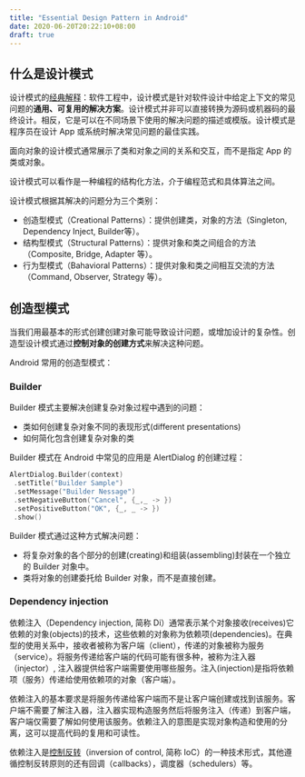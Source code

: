 ```yaml
---
title: "Essential Design Pattern in Android"
date: 2020-06-20T20:22:10+08:00
draft: true
---
```


## 什么是设计模式

设计模式的[经典解释][ci]：软件工程中，设计模式是针对软件设计中给定上下文的常见问题的**通用、可复用的解决方案**。设计模式并非可以直接转换为源码或机器码的最终设计。相反，它是可以在不同场景下使用的解决问题的描述或模版。设计模式是程序员在设计 App 或系统时解决常见问题的最佳实践。

面向对象的设计模式通常展示了类和对象之间的关系和交互，而不是指定 App 的类或对象。

设计模式可以看作是一种编程的结构化方法，介于编程范式和具体算法之间。

设计模式根据其解决的问题分为三个类别：

+ 创造型模式（Creational Patterns）：提供创建类，对象的方法（Singleton, Dependency Inject, Builder等）。
+ 结构型模式（Structural Patterns）：提供对象和类之间组合的方法（Composite, Bridge, Adapter 等）。
+ 行为型模式（Bahavioral Patterns）：提供对象和类之间相互交流的方法（Command, Observer, Strategy 等）。

## 创造型模式

当我们用最基本的形式创建创建对象可能导致设计问题，或增加设计的复杂性。创造型设计模式通过**控制对象的创建方式**来解决这种问题。

Android 常用的创造型模式：

### Builder

Builder 模式主要解决创建复杂对象过程中遇到的问题：

+ 类如何创建复杂对象不同的表现形式(different presentations)
+ 如何简化包含创建复杂对象的类

Builder 模式在 Android 中常见的应用是 AlertDialog 的创建过程：

``` kt
AlertDialog.Builder(context)
 .setTitle("Builder Sample")
 .setMessage("Builder Nessage")
 .setNegativeButton("Cancel", {_,_ -> })
 .setPositiveButton("OK", {_, _ -> })
 .show()
```

Builder 模式通过这种方式解决问题：

+ 将复杂对象的各个部分的创建(creating)和组装(assembling)封装在一个独立的 Builder 对象中。
+ 类将对象的创建委托给 Builder 对象，而不是直接创建。

### Dependency injection

依赖注入（Dependency injection, 简称 Di）通常表示某个对象接收(receives)它依赖的对象(objects)的技术，这些依赖的对象称为依赖项(dependencies)。在典型的使用关系中，接收者被称为客户端（client），传递的对象被称为服务（service）。将服务传递给客户端的代码可能有很多种，被称为注入器（injector）, 注入器提供给客户端需要使用哪些服务。注入(injection)是指将依赖项（服务）传递给使用依赖项的对象（客户端）。

依赖注入的基本要求是将服务传递给客户端而不是让客户端创建或找到该服务。客户端不需要了解注入器，注入器实现构造服务然后将服务注入（传递）到客户端，客户端仅需要了解如何使用该服务。依赖注入的意图是实现对象构造和使用的分离，这可以提高代码的复用和可读性。

依赖注入是[控制反转][ioc]（inversion of control, 简称 IoC）的一种技术形式，其他遵循控制反转原则的还有回调（callbacks），调度器（schedulers）等。

[cdp]:https://www.raywenderlich.com/470-common-design-patterns-for-android-with-kotlin
[ci]:https://en.wikipedia.org/wiki/Software_design_pattern
[ioc]:https://en.wikipedia.org/wiki/Inversion_of_control